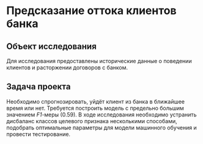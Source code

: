 # Предсказание оттока клиентов банка
## Объект исследования

Для исследования предоставлены исторические данные о поведении клиентов и расторжении договоров с банком. 

## Задача проекта

Необходимо спрогнозировать, уйдёт клиент из банка в ближайшее время или нет. Требуется построить модель с предельно большим значением *F1*-меры (0.59). В ходе исследования необходимо устранить дисбаланс классов целевого признака несколькими способами, подобрать оптимальные параметры для модели машинного обучения и провести тестирование.
